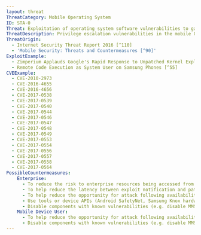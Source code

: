 ```yaml
---
layout: threat
ThreatCategory: Mobile Operating System
ID: STA-0
Threat: Exploitation of operating system software vulnerabilities to gain escalated privileges.
ThreatDescription: Privilege escalation vulnerabilities in the mobile OS, OS services, service libraries, or the OS kernel itself can allow an attacker to gain unauthorized access to sensitive data or execute arbitrary code from the privileged context to achieve any number of goals.
ThreatOrigin:
  - Internet Security Threat Report 2016 [^110]
  - 'Mobile Security: Threats and Countermeasures [^90]'
ExploitExample:
  - Zimperium Applauds Google's Rapid Response to Unpatched Kernel Exploit [^213]
  - Remote Code Execution as System User on Samsung Phones [^55]
CVEExample:
  - CVE-2010-2973
  - CVE-2016-4655
  - CVE-2016-4656
  - CVE-2017-0538
  - CVE-2017-0539
  - CVE-2017-0540
  - CVE-2017-0544
  - CVE-2017-0546
  - CVE-2017-0547
  - CVE-2017-0548
  - CVE-2017-0549
  - CVE-2017-0553
  - CVE-2017-0554
  - CVE-2017-0556
  - CVE-2017-0557
  - CVE-2017-0558
  - CVE-2017-0564
PossibleCountermeasures:
    Enterprise:
      - To reduce the risk to enterprise resources being accessed from vulnerable devices, deploy EMM/MDM solutions that can successfully enforce policies to monitor the OS version of devices and block enterprise connectivity from out-of-date devices or those with known-exploitable privilege escalation vulnerabilities.
      - To help reduce the latency between exploit notification and patch availability, purchase devices from vendors/carriers who have committed to providing timely updates or who have known track records for prompt updates.
      - To help reduce the opportunity for attack following availability of patches, configure automatic installation of, or, at a minimum, automatic notification of the availability of mobile OS security updates.
      - Use tools or device APIs (Android SafetyNet, Samsung Knox hardware-backed remote attestation, or other applicable remote attestation technologies) to detect and block enterprise connectivity from devices that fail attestation or integrity checks.
      - Disable components with known vulnerabilities (e.g. disable MMS, Bluetooth, etc.) until the vulnerability is patched to prevent exploitation.
    Mobile Device User:
      - To help reduce the opportunity for attack following availability of patches, configure automatic installation of, or, at a minimum, automatic notification of the availability of mobile OS security updates.
      - Disable components with known vulnerabilities (e.g. disable MMS, Bluetooth, etc.) until the vulnerability is patched to prevent exploitation.
---
```

